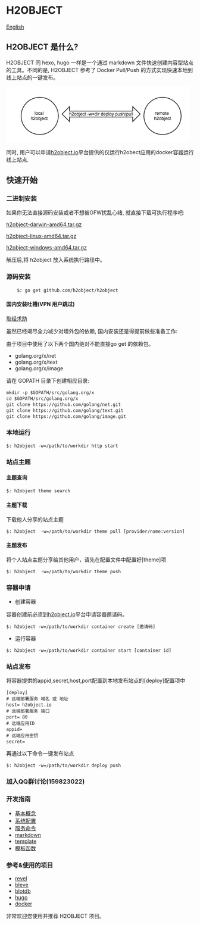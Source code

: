 H2OBJECT
========

[English](https://github.com/h2object/h2object/blob/master/doc/english/index.md)

## H2OBJECT 是什么?

H2OBJECT 同 hexo, hugo 一样是一个通过 markdown 文件快速创建内容型站点的工具。不同的是, 
H2OBJECT 参考了 Docker Pull/Push 的方式实现快速本地到线上站点的一键发布。

![deploy.png](https://github.com/h2object/h2object/blob/master/doc/img/deploy.png)

同时, 用户可以申请[h2object.io](http://h2object.io)平台提供的仅运行h2obect应用的docker容器运行线上站点.

## 快速开始

### 二进制安装

如果你无法直接源码安装或者不想被GFW扰乱心绪, 就直接下载可执行程序吧:

[h2object-darwin-amd64.tar.gz](http://dl.h2object.io/h2object/macosx/1.0.3.tar.gz)

[h2object-linux-amd64.tar.gz](http://dl.h2object.io/h2object/linux/1.0.3.tar.gz)

[h2object-windows-amd64.tar.gz](http://dl.h2object.io/h2object/windows/1.0.3.tar.gz)

解压后,将 h2object 放入系统执行路径中。

### 源码安装

````
	$: go get github.com/h2object/h2object
````

#### 国内安装吐槽(VPN 用户跳过)

[取经求助](http://tangseng99.com)

虽然已经竭尽全力减少对墙外包的依赖, 国内安装还是得提前做些准备工作:

由于项目中使用了以下两个国内绝对不能直接go get 的依赖包。
	
 * golang.org/x/net
 * golang.org/x/text
 * golang.org/x/image

请在 GOPATH 目录下创建相应目录:

	mkdir -p $GOPATH/src/golang.org/x
	cd $GOPATH/src/golang.org/x
	git clone https://github.com/golang/net.git
	git clone https://github.com/golang/text.git
	git clone https://github.com/golang/image.git

### 本地运行

````
$: h2object -w=/path/to/workdir http start
````

### 站点主题

#### 主题查询

````
$: h2object theme search
````

#### 主题下载

下载他人分享的站点主题

````
$: h2object  -w=/path/to/workdir theme pull [provider/name:version]
````

#### 主题发布

将个人站点主题分享给其他用户，请先在配置文件中配置好[theme]项

````
$: h2object  -w=/path/to/workdir theme push
````

### 容器申请

* 创建容器

容器创建前必须到[h2object.io](http://h2object.io)平台申请容器邀请码。

````
$: h2object -w=/path/to/workdir container create [邀请码]
````

* 运行容器

````
$: h2object -w=/path/to/workdir container start [container id]
````

### 站点发布

将容器提供的appid,secret,host,port配置到本地发布站点的[deploy]配置项中
````
[deploy]
# 远端部署服务 域名 或 地址
host= h2object.io
# 远端部署服务 端口
port= 80
# 远端应用ID
appid= 
# 远端应用密钥
secret= 
````
再通过以下命令一键发布站点

````
$: h2object -w=/path/to/workdir deploy push
````

### 加入QQ群讨论(159823022)

### 开发指南

-	[基本概念](https://github.com/h2object/h2object/blob/master/doc/chinese/basic.md)
-	[系统配置](https://github.com/h2object/h2object/blob/master/doc/chinese/configure.md)
-	[服务命令](https://github.com/h2object/h2object/blob/master/doc/chinese/command.md)
-	[markdown](https://github.com/h2object/h2object/blob/master/doc/chinese/markdown.md)
-	[template](https://github.com/h2object/h2object/blob/master/doc/chinese/template.md)
-	[模板函数](https://github.com/h2object/h2object/blob/master/doc/chinese/functions.md)

### 参考&使用的项目

-	[revel](https://github.com/revel/revel)
-	[bleve](https://github.com/blevesearch/bleve)
-	[blotdb](https://github.com/boltdb/bolt)
-	[hugo](https://github.com/spf3/hugo)
-	[docker](https://github.com/docker/docker)

非常欢迎您使用并推荐 H2OBJECT 项目。



